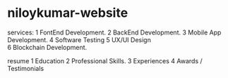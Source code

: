 # niloykumar-website

services:
1 FontEnd Development.
2 BackEnd Development.
3 Mobile App Development.
4 Software Testing
5 UX/UI Design  
6 Blockchain Development.

resume
1 Education
2 Professional Skills.
3 Experiences
4 Awards / Testimonials
